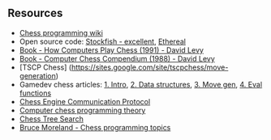 ## Resources

* [Chess programming wiki](https://chessprogramming.wikispaces.com/)
* Open source code: [Stockfish - excellent](https://github.com/official-stockfish/Stockfish), [Ethereal](https://github.com/AndyGrant/Ethereal)
* [Book - How Computers Play Chess (1991) - David Levy](https://www.amazon.com/Computers-Play-Chess-David-Levy/dp/4871878015/ref=sr_1_1?ie=UTF8&qid=1476596099&sr=8-1&keywords=david+levy+how+computers)
* [Book - Computer Chess Compendium (1988) - David Levy](https://www.amazon.com/Computer-Chess-Compendium-David-N-L/dp/487187804X/ref=sr_1_7?ie=UTF8&qid=1476457271&sr=8-7&keywords=computer+chess)
* [TSCP Chess] (https://sites.google.com/site/tscpchess/move-generation)
* Gamedev chess articles: [1. Intro](http://www.gamedev.net/page/resources/_/technical/artificial-intelligence/chess-programming-part-i-getting-started-r1014), [2. Data structures](http://www.gamedev.net/page/resources/_/technical/artificial-intelligence/chess-programming-part-ii-data-structures-r1046), [3. Move gen](http://www.gamedev.net/page/resources/_/technical/artificial-intelligence/chess-programming-part-iii-move-generation-r1126), [4. Eval functions](http://www.gamedev.net/page/resources/_/technical/artificial-intelligence/chess-programming-part-vi-evaluation-functions-r1208)
* [Chess Engine Communication Protocol](http://www.tim-mann.org/engines.html)
* [Computer chess programming theory](http://www.frayn.net/beowulf/theory.html)
* [Chess Tree Search](https://verhelst.home.xs4all.nl/chess/search.html)
* [Bruce Moreland - Chess programming topics](https://web.archive.org/web/20071026090003/http://www.brucemo.com/compchess/programming/index.htm)
